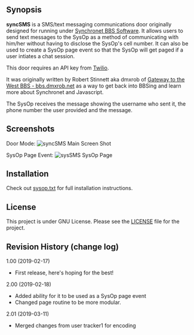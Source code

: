 ## Synopsis

**syncSMS** is a SMS/text messaging communications door originally designed for running under [Synchronet BBS Software](http://www.synchro.net).  It allows users to 
send text messages to the SysOp as a method of communicating with him/her without having to disclose the SysOp's cell number. It can also be used to create a SysOp page event so that the SysOp will get paged if a user intiates a chat session. 

This door requires an API key from [Twilio](https://twilio.com). 

It was originally written by Robert Stinnett aka dmxrob of [Gateway to the West BBS - bbs.dmxrob.net](telnet://bbs.dmxrob.net) as a way to get back into BBSing and learn more about Synchronet and Javascript.

The SysOp receives the message showing the username who sent it, the phone number the user provided and the message.


## Screenshots 

Door Mode:
![syncSMS Main Screen Shot](http://blog.dmxrob.net/wp-content/uploads/2019/02/syncSMS-2.0.png)

SysOp Page Event:
![sysSMS SysOp Page](http://blog.dmxrob.net/wp-content/uploads/2019/02/syncSMS-Sysop-Page-2.0.png)

## Installation

Check out [sysop.txt](https://github.com/robertstinnett/syncSMS/blob/master/sysop.txt) for full installation instructions.

## License

This project is under GNU License.
Please see the [LICENSE](https://github.com/robertstinnett/syncSMS/blob/master/LICENSE) file for the project.

## Revision History (change log)

1.00 (2019-02-17)
* First  release, here's hoping for the best!

2.00 (2019-02-18)
* Added ability for it to be used as a SysOp page event
* Changed page routine to be more modular.

2.01 (2019-03-11)
* Merged changes from user tracker1 for encoding


